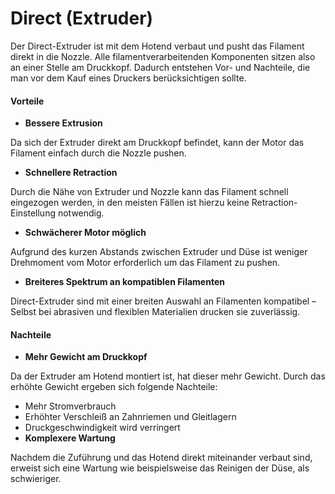 # Direct (Extruder)

Der Direct-Extruder ist mit dem Hotend verbaut und pusht das Filament direkt in die Nozzle. Alle filamentverarbeitenden Komponenten sitzen also an einer Stelle am Druckkopf. Dadurch entstehen Vor- und Nachteile, die man vor dem Kauf eines Druckers berücksichtigen sollte.

#### **Vorteile**

* **Bessere Extrusion**

Da sich der Extruder direkt am Druckkopf befindet, kann der Motor das Filament einfach durch die Nozzle pushen.

* **Schnellere Retraction**

Durch die Nähe von Extruder und Nozzle kann das Filament schnell eingezogen werden, in den meisten Fällen ist hierzu keine Retraction-Einstellung notwendig.

* **Schwächerer Motor möglich**

Aufgrund des kurzen Abstands zwischen Extruder und Düse ist weniger Drehmoment vom Motor erforderlich um das Filament zu pushen.

* **Breiteres Spektrum an kompatiblen Filamenten**

Direct-Extruder sind mit einer breiten Auswahl an Filamenten kompatibel – Selbst bei abrasiven und flexiblen Materialien drucken sie zuverlässig.

#### **Nachteile**

* **Mehr Gewicht am Druckkopf**

Da der Extruder am Hotend montiert ist, hat dieser mehr Gewicht. Durch das erhöhte Gewicht ergeben sich folgende Nachteile:

* Mehr Stromverbrauch
* Erhöhter Verschleiß an Zahnriemen und Gleitlagern
* Druckgeschwindigkeit wird verringert
* **Komplexere Wartung**

Nachdem die Zuführung und das Hotend direkt miteinander verbaut sind, erweist sich eine Wartung wie beispielsweise das Reinigen der Düse, als schwieriger.
